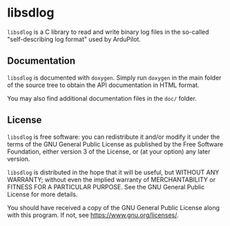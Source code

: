 libsdlog
========

`libsdlog` is a C library to read and write binary log files in the so-called
"self-describing log format" used by ArduPilot.

Documentation
-------------

`libsdlog` is documented with `doxygen`. Simply run `doxygen` in the main
folder of the source tree to obtain the API documentation in HTML format.

You may also find additional documentation files in the `doc/` folder.

License
-------

`libsdlog` is free software: you can redistribute it and/or modify it under
the terms of the GNU General Public License as published by the Free Software
Foundation, either version 3 of the License, or (at your option) any later
version.

`libsdlog` is distributed in the hope that it will be useful, but WITHOUT
ANY WARRANTY; without even the implied warranty of MERCHANTABILITY or
FITNESS FOR A PARTICULAR PURPOSE. See the GNU General Public License for
more details.

You should have received a copy of the GNU General Public License along with
this program. If not, see <https://www.gnu.org/licenses/>.
